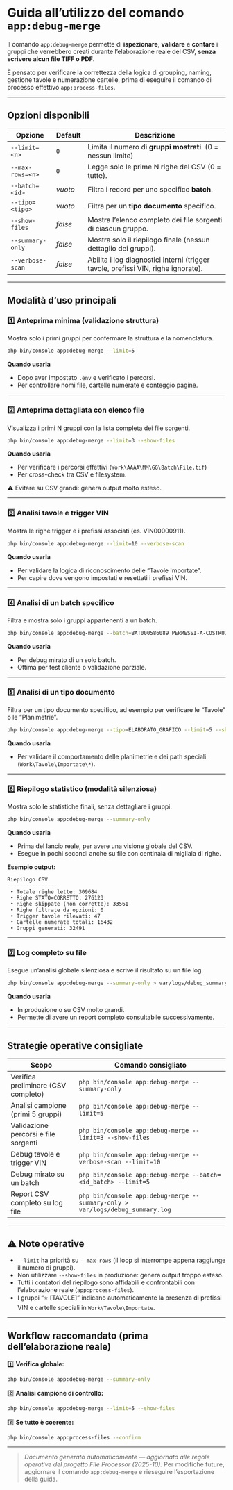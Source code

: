 
# Guida all’utilizzo del comando `app:debug-merge`

Il comando `app:debug-merge` permette di **ispezionare**, **validare** e **contare** i gruppi che verrebbero creati durante l’elaborazione reale del CSV, **senza scrivere alcun file TIFF o PDF**.

È pensato per verificare la correttezza della logica di grouping, naming, gestione tavole e numerazione cartelle, prima di eseguire il comando di processo effettivo `app:process-files`.

---

## Opzioni disponibili

| Opzione | Default | Descrizione |
|----------|----------|-------------|
| `--limit=<n>` | `0` | Limita il numero di **gruppi mostrati**. (0 = nessun limite) |
| `--max-rows=<n>` | `0` | Legge solo le prime N righe del CSV (0 = tutte). |
| `--batch=<id>` | _vuoto_ | Filtra i record per uno specifico **batch**. |
| `--tipo=<tipo>` | _vuoto_ | Filtra per un **tipo documento** specifico. |
| `--show-files` | _false_ | Mostra l’elenco completo dei file sorgenti di ciascun gruppo. |
| `--summary-only` | _false_ | Mostra solo il riepilogo finale (nessun dettaglio dei gruppi). |
| `--verbose-scan` | _false_ | Abilita i log diagnostici interni (trigger tavole, prefissi VIN, righe ignorate). |

---

## Modalità d’uso principali

### 1️⃣ Anteprima minima (validazione struttura)
Mostra solo i primi gruppi per confermare la struttura e la nomenclatura.

```bash
php bin/console app:debug-merge --limit=5
````

**Quando usarla**

* Dopo aver impostato `.env` e verificato i percorsi.
* Per controllare nomi file, cartelle numerate e conteggio pagine.

---

### 2️⃣ Anteprima dettagliata con elenco file

Visualizza i primi N gruppi con la lista completa dei file sorgenti.

```bash
php bin/console app:debug-merge --limit=3 --show-files
```

**Quando usarla**

* Per verificare i percorsi effettivi (`Work\AAAA\MM\GG\Batch\File.tif`)
* Per cross-check tra CSV e filesystem.

⚠️ Evitare su CSV grandi: genera output molto esteso.

---

### 3️⃣ Analisi tavole e trigger VIN

Mostra le righe trigger e i prefissi associati (es. VIN00000911).

```bash
php bin/console app:debug-merge --limit=10 --verbose-scan
```

**Quando usarla**

* Per validare la logica di riconoscimento delle “Tavole Importate”.
* Per capire dove vengono impostati e resettati i prefissi VIN.

---

###  4️⃣ Analisi di un batch specifico

Filtra e mostra solo i gruppi appartenenti a un batch.

```bash
php bin/console app:debug-merge --batch=BAT000586089_PERMESSI-A-COSTRUIRE_ANNULLATI_NON-DEFINITI_2011 --limit=10
```

**Quando usarla**

* Per debug mirato di un solo batch.
* Ottima per test cliente o validazione parziale.

---

### 5️⃣ Analisi di un tipo documento

Filtra per un tipo documento specifico, ad esempio per verificare le “Tavole” o le “Planimetrie”.

```bash
php bin/console app:debug-merge --tipo=ELABORATO_GRAFICO --limit=5 --show-files
```

**Quando usarla**

* Per validare il comportamento delle planimetrie e dei path speciali (`Work\Tavole\Importate\*`).

---

### 6️⃣ Riepilogo statistico (modalità silenziosa)

Mostra solo le statistiche finali, senza dettagliare i gruppi.

```bash
php bin/console app:debug-merge --summary-only
```

**Quando usarla**

* Prima del lancio reale, per avere una visione globale del CSV.
* Esegue in pochi secondi anche su file con centinaia di migliaia di righe.

**Esempio output:**

```
Riepilogo CSV
----------------
 • Totale righe lette: 309684
 • Righe STATO=CORRETTO: 276123
 • Righe skippate (non corrette): 33561
 • Righe filtrate da opzioni: 0
 • Trigger tavole rilevati: 47
 • Cartelle numerate totali: 16432
 • Gruppi generati: 32491
```

---

### 7️⃣ Log completo su file

Esegue un’analisi globale silenziosa e scrive il risultato su un file log.

```bash
php bin/console app:debug-merge --summary-only > var/logs/debug_summary.log
```

**Quando usarla**

* In produzione o su CSV molto grandi.
* Permette di avere un report completo consultabile successivamente.

---

## Strategie operative consigliate

| Scopo                                | Comando consigliato                                                           |
| ------------------------------------ | ----------------------------------------------------------------------------- |
| Verifica preliminare (CSV completo)  | `php bin/console app:debug-merge --summary-only`                              |
| Analisi campione (primi 5 gruppi)    | `php bin/console app:debug-merge --limit=5`                                   |
| Validazione percorsi e file sorgenti | `php bin/console app:debug-merge --limit=3 --show-files`                      |
| Debug tavole e trigger VIN           | `php bin/console app:debug-merge --verbose-scan --limit=10`                   |
| Debug mirato su un batch             | `php bin/console app:debug-merge --batch=<id_batch> --limit=5`                |
| Report CSV completo su log file      | `php bin/console app:debug-merge --summary-only > var/logs/debug_summary.log` |

---

## ⚠️ Note operative

* `--limit` ha priorità su `--max-rows` (il loop si interrompe appena raggiunge il numero di gruppi).
* Non utilizzare `--show-files` in produzione: genera output troppo esteso.
* Tutti i contatori del riepilogo sono affidabili e confrontabili con l’elaborazione reale (`app:process-files`).
* I gruppi “⭐️ [TAVOLE]” indicano automaticamente la presenza di prefissi VIN e cartelle speciali in `Work\Tavole\Importate`.

---

## Workflow raccomandato (prima dell’elaborazione reale)

1️⃣ **Verifica globale:**

```bash
php bin/console app:debug-merge --summary-only
```

2️⃣ **Analisi campione di controllo:**

```bash
php bin/console app:debug-merge --limit=5 --show-files
```

3️⃣ **Se tutto è coerente:**

```bash
php bin/console app:process-files --confirm
```

---

> *Documento generato automaticamente — aggiornato alle regole operative del progetto File Processor (2025-10).*
> Per modifiche future, aggiornare il comando `app:debug-merge` e rieseguire l’esportazione della guida.


